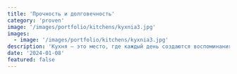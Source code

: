 ```yaml
---
title: 'Прочность и долговечность'
category: 'proven'
image: '/images/portfolio/kitchens/kyxnia3.jpg'
images:
  - image: '/images/portfolio/kitchens/kyxnia3.jpg'
description: 'Кухня — это место, где каждый день создаются воспоминания и происходит повседневная жизнь. Наша столешница из ЛДСП с постформингом создана для того, чтобы служить вам долгие годы без потери качества. Материал устойчив к царапинам, влаге и высоким температурам, что делает его идеальным выбором для ежедневного использования. Мы не гонимся за модой или трендами — наша цель — создать мебель, которая будет надёжной и практичной на протяжении многих лет.'
date: '2024-01-08'
featured: false
---
```

